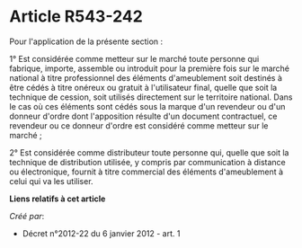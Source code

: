 # Article R543-242

Pour l'application de la présente section :

1° Est considérée comme metteur sur le marché toute personne qui fabrique, importe, assemble ou introduit pour la première
fois sur le marché national à titre professionnel des éléments d'ameublement soit destinés à être cédés à titre onéreux ou
gratuit à l'utilisateur final, quelle que soit la technique de cession, soit utilisés directement sur le territoire national.
Dans le cas où ces éléments sont cédés sous la marque d'un revendeur ou d'un donneur d'ordre dont l'apposition résulte d'un
document contractuel, ce revendeur ou ce donneur d'ordre est considéré comme metteur sur le marché ;

2° Est considérée comme distributeur toute personne qui, quelle que soit la technique de distribution utilisée, y compris par
communication à distance ou électronique, fournit à titre commercial des éléments d'ameublement à celui qui va les utiliser.

**Liens relatifs à cet article**

_Créé par_:

  - Décret n°2012-22 du 6 janvier 2012 - art. 1

